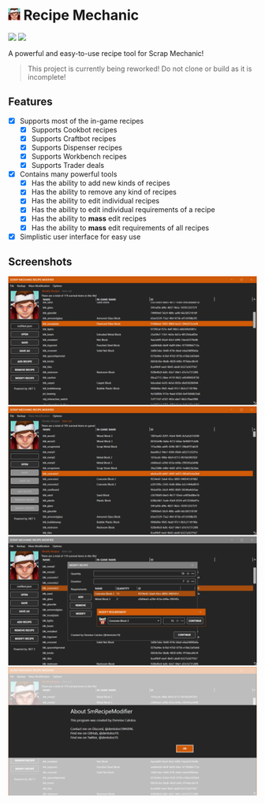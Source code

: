# <img src="./.github/icon.png" width="24"/> Recipe Mechanic

[![](https://img.shields.io/badge/Powered%20By-.NET-blue?logo=microsoft&style=flat-square)](https://dotnet.microsoft.com)
[![](https://img.shields.io/badge/Made%20With-Visual%20Studio-blue?logo=visual-studio&style=flat-square)](https://visualstudio.microsoft.com)

A powerful and easy-to-use recipe tool for Scrap Mechanic!

> This project is currently being reworked! Do not clone or build as it is incomplete!

## Features

* [X] Supports most of the in-game recipes
  * [X] Supports Cookbot recipes
  * [X] Supports Craftbot recipes
  * [X] Supports Dispenser recipes
  * [X] Supports Workbench recipes
  * [X] Supports Trader deals
* [X] Contains many powerful tools
  * [X] Has the ability to add new kinds of recipes
  * [X] Has the ability to remove any kind of recipes
  * [X] Has the ability to edit individual recipes
  * [X] Has the ability to edit individual requirements of a recipe
  * [X] Has the ability to **mass** edit recipes
  * [X] Has the ability to **mass** edit requirements of all recipes
* [X] Simplistic user interface for easy use

## Screenshots

![](./.github/screenshots/0.png)
![](./.github/screenshots/1.png)
![](./.github/screenshots/2.png)
![](./.github/screenshots/3.png)